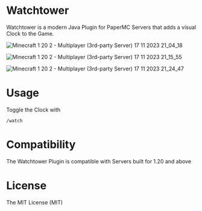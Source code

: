 # Watchtower

Watchtower is a modern Java Plugin for PaperMC Servers that adds a visual Clock to the Game.

![Minecraft 1 20 2 - Multiplayer (3rd-party Server) 17 11 2023 21_04_18](https://github.com/OfflineHTTPServer/Watchtower/assets/125279720/5ec4017b-2c7a-472c-a554-f83ecc167a3e)

![Minecraft 1 20 2 - Multiplayer (3rd-party Server) 17 11 2023 21_15_55](https://github.com/OfflineHTTPServer/Watchtower/assets/125279720/ed004668-1776-474a-8eb6-946f7639b0e5)

![Minecraft 1 20 2 - Multiplayer (3rd-party Server) 17 11 2023 21_24_47](https://github.com/OfflineHTTPServer/Watchtower/assets/125279720/8398bb09-c260-4daf-bed2-928f93ac86c9)

# Usage

Toggle the Clock with 
````
/watch
````

# Compatibility

The Watchtower Plugin is compatible with Servers built for 1.20 and above

# License
The MIT License (MIT)
